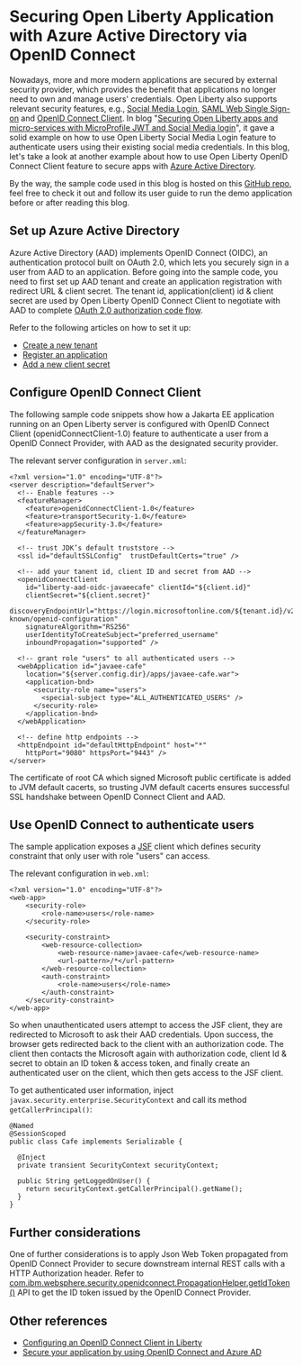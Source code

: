 # Securing Open Liberty Application with Azure Active Directory via OpenID Connect

Nowadays, more and more modern applications are secured by external security provider, which provides the benefit that applications no longer need to own and manage users' credentials. Open Liberty also supports relevant security features, e.g., [Social Media Login](https://openliberty.io/docs/ref/feature/#socialLogin-1.0.html), [SAML Web Single Sign-on](https://openliberty.io/docs/ref/feature/#samlWeb-2.0.html) and [OpenID Connect Client](https://openliberty.io/docs/ref/feature/#openidConnectClient-1.0.html). In blog "[Securing Open Liberty apps and micro-services with MicroProfile JWT and Social Media login](https://openliberty.io/blog/2019/08/29/securing-microservices-social-login-jwt.html)", it gave a solid example on how to use Open Liberty Social Media Login feature to authenticate users using their existing social media credentials. In this blog, let's take a look at another example about how to use Open Liberty OpenID Connect Client feature to secure apps with [Azure Active Directory](https://docs.microsoft.com/en-us/azure/active-directory/develop/v2-protocols-oidc).

By the way, the sample code used in this blog is hosted on this [GitHub repo](https://github.com/majguo/liberty-aad-oidc), feel free to check it out and follow its user guide to run the demo application before or after reading this blog.

## Set up Azure Active Directory

Azure Active Directory (AAD) implements OpenID Connect (OIDC), an authentication protocol built on OAuth 2.0, which lets you securely sign in a user from AAD to an application. Before going into the sample code, you need to first set up AAD tenant and create an application registration with redirect URL & client secret. The tenant id, application(client) id & client secret are used by Open Liberty OpenID Connect Client to negotiate with AAD to complete [OAuth 2.0 authorization code flow](https://docs.microsoft.com/en-us/azure/active-directory/develop/v2-oauth2-auth-code-flow).

Refer to the following articles on how to set it up:

- [Create a new tenant](https://docs.microsoft.com/en-us/azure/active-directory/develop/quickstart-register-app)
- [Register an application](https://docs.microsoft.com/en-us/azure/active-directory/develop/quickstart-register-app)
- [Add a new client secret](https://docs.microsoft.com/en-us/azure/active-directory/develop/v2-oauth2-client-creds-grant-flow#request-the-permissions-in-the-app-registration-portal)

## Configure OpenID Connect Client

The following sample code snippets show how a Jakarta EE application running on an Open Liberty server is configured with OpenID Connect Client (openidConnectClient-1.0) feature to authenticate a user from a OpenID Connect Provider, with AAD as the designated security provider.

The relevant server configuration in `server.xml`:

```
<?xml version="1.0" encoding="UTF-8"?>
<server description="defaultServer">
  <!-- Enable features -->
  <featureManager>
    <feature>openidConnectClient-1.0</feature>
    <feature>transportSecurity-1.0</feature>
    <feature>appSecurity-3.0</feature>
  </featureManager>

  <!-- trust JDK’s default truststore -->
  <ssl id="defaultSSLConfig"  trustDefaultCerts="true" />

  <!-- add your tanent id, client ID and secret from AAD -->
  <openidConnectClient
    id="liberty-aad-oidc-javaeecafe" clientId="${client.id}"
    clientSecret="${client.secret}"
    discoveryEndpointUrl="https://login.microsoftonline.com/${tenant.id}/v2.0/.well-known/openid-configuration"
    signatureAlgorithm="RS256"
    userIdentityToCreateSubject="preferred_username"
    inboundPropagation="supported" />

  <!-- grant role "users" to all authenticated users -->
  <webApplication id="javaee-cafe"
    location="${server.config.dir}/apps/javaee-cafe.war">
    <application-bnd>
      <security-role name="users">
        <special-subject type="ALL_AUTHENTICATED_USERS" />
      </security-role>
    </application-bnd>
  </webApplication>

  <!-- define http endpoints -->
  <httpEndpoint id="defaultHttpEndpoint" host="*"
    httpPort="9080" httpsPort="9443" />
</server>
```

The certificate of root CA which signed Microsoft public certificate is added to JVM default cacerts, so trusting JVM default cacerts ensures successful SSL handshake between OpenID Connect Client and AAD.

## Use OpenID Connect to authenticate users

The sample application exposes a [JSF](https://www.oracle.com/java/technologies/javaserverfaces.html) client which defines security constraint that only user with role "users" can access.

The relevant configuration in `web.xml`:

```
<?xml version="1.0" encoding="UTF-8"?>
<web-app>
    <security-role>
        <role-name>users</role-name>
    </security-role>

    <security-constraint>
        <web-resource-collection>
            <web-resource-name>javaee-cafe</web-resource-name>
            <url-pattern>/*</url-pattern>
        </web-resource-collection>
        <auth-constraint>
            <role-name>users</role-name>
        </auth-constraint>
    </security-constraint>
</web-app>
```

So when unauthenticated users attempt to access the JSF client, they are redirected to Microsoft to ask their AAD credentials. Upon success, the browser gets redirected back to the client with an authorization code. The client then contacts the Microsoft again with authorization code, client Id & secret to obtain an ID token & access token, and finally create an authenticated user on the client, which then gets access to the JSF client.

To get authenticated user information, inject `javax.security.enterprise.SecurityContext` and call its method `getCallerPrincipal()`:

```
@Named
@SessionScoped
public class Cafe implements Serializable {

  @Inject
  private transient SecurityContext securityContext;

  public String getLoggedOnUser() {
    return securityContext.getCallerPrincipal().getName();
  }
}
```

## Further considerations

One of further considerations is to apply Json Web Token propagated from OpenID Connect Provider to secure downstream internal REST calls with a HTTP Authorization header. Refer to [com.ibm.websphere.security.openidconnect.PropagationHelper.getIdToken()](https://github.com/OpenLiberty/open-liberty/blob/master/dev/com.ibm.ws.security.openidconnect.common/src/com/ibm/websphere/security/openidconnect/PropagationHelper.java#L60-L62) API to get the ID token issued by the OpenID Connect Provider.

## Other references

- [Configuring an OpenID Connect Client in Liberty](https://www.ibm.com/support/knowledgecenter/SSEQTP_liberty/com.ibm.websphere.wlp.doc/ae/twlp_config_oidc_rp.html)
- [Secure your application by using OpenID Connect and Azure AD](https://docs.microsoft.com/en-us/azure/active-directory/develop/quickstart-register-app)
